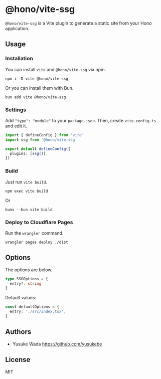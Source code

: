 # @hono/vite-ssg

`@hono/vite-ssg` is a Vite plugin to generate a static site from your Hono application.

## Usage

### Installation

You can install `vite` and `@hono/vite-ssg` via npm.

```plain
npm i -D vite @hono/vite-ssg
```

Or you can install them with Bun.

```plain
bun add vite @hono/vite-ssg
```

### Settings

Add `"type": "module"` to your `package.json`. Then, create `vite.config.ts` and edit it.

```ts
import { defineConfig } from 'vite'
import ssg from '@hono/vite-ssg'

export default defineConfig({
  plugins: [ssg()],
})
```

### Build

Just run `vite build`.

```text
npm exec vite build
```

Or

```text
bunx --bun vite build
```

### Deploy to Cloudflare Pages

Run the `wrangler` command.

```text
wrangler pages deploy ./dist
```

## Options

The options are below.

```ts
type SSGOptions = {
  entry?: string
}
```

Default values:

```ts
const defaultOptions = {
  entry: './src/index.tsx',
}
```

## Authors

- Yusuke Wada <https://github.com/yusukebe>

## License

MIT
